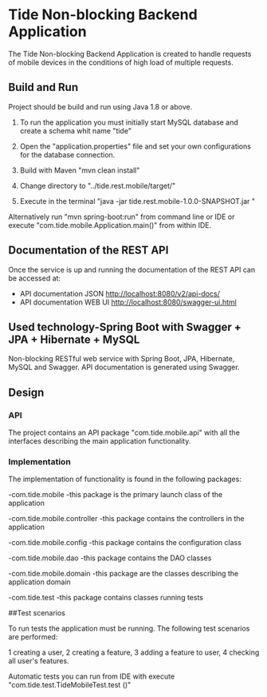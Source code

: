 # Tide Non-blocking Backend Application 
The Tide Non-blocking Backend Application is created to handle requests of mobile devices 
in the conditions of high load of multiple requests.

## Build and Run

Project should be build and run using Java 1.8 or above.

1. To run the application you must initially start MySQL database and create a schema whit name "tide"

2. Open the "application.properties" file and set your own configurations for the
       database connection.
    
3. Build with Maven "mvn clean install"  
    
4. Change directory to "../tide.rest.mobile/target/"
     
5. Execute in the terminal "java -jar tide.rest.mobile-1.0.0-SNAPSHOT.jar " 
    
Alternatively run "mvn spring-boot:run" from command line or IDE or execute "com.tide.mobile.Application.main()" from within IDE.

## Documentation of the REST API
Once the service is up and running the documentation of the REST API can be accessed at:
    
* API documentation JSON [http://localhost:8080/v2/api-docs/](http://localhost:8080/v2/api-docs)
* API documentation WEB UI [http://localhost:8080/swagger-ui.html](http://localhost:8080/swagger-ui.html)

## Used technology-Spring Boot with Swagger + JPA + Hibernate + MySQL 
Non-blocking RESTful web service with Spring Boot, JPA, Hibernate, MySQL and Swagger.
API documentation is generated using Swagger.

## Design
### API
The project contains an API package "com.tide.mobile.api" with all the interfaces describing the main application functionality.
### Implementation

The implementation of functionality is found in the following packages:

-com.tide.mobile -this package is the primary launch class of the application

-com.tide.mobile.controller -this package contains the controllers in the application

-com.tide.mobile.config -this package contains the configuration class

-com.tide.mobile.dao -this package contains the DAO classes

-com.tide.mobile.domain -this package are the classes describing the application domain

-com.tide.test -this package contains classes running tests

##Test scenarios

To run tests the application must be running.
The following test scenarios are performed:

1 creating a user, 2 creating a feature, 3 adding a feature to user, 4 checking all user's features.

Automatic tests you can run from IDE with execute "com.tide.test.TideMobileTest.test ()"

